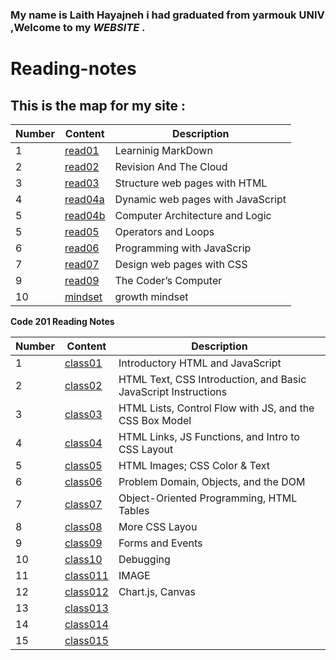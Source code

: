 ### My name is Laith Hayajneh i had graduated from yarmouk UNIV ,Welcome to my *WEBSITE* .
# **Reading-notes**




## This is the map for my site :


|Number | Content |Description|
|-------|---------|---------------|
|1|[read01](read01)|Learninig MarkDown|
|2|[read02](read02)|Revision And The Cloud|
|3|[read03](read03)|Structure web pages with HTML|
|4|[read04a](read04a)|Dynamic web pages with JavaScript|
|5|[read04b](read04b)|Computer Architecture and Logic|
|5|[read05](read05)|Operators and Loops|
|6|[read06](read06)|Programming with JavaScrip|
|7|[read07](read07)|Design web pages with CSS|
|9|[read09](read09)|The Coder’s Computer|
|10|[mindset](mindset.md)|growth mindset|

**Code 201 Reading Notes**



|Number | Content |Description|
|-------|---------|-----------|
|1|[class01](201/class-01)|Introductory HTML and JavaScript|
|2|[class02](201/class-02)|HTML Text, CSS Introduction, and Basic JavaScript Instructions|
|3|[class03](201/class-03)|HTML Lists, Control Flow with JS, and the CSS Box Model|
|4|[class04](201/class-04)|HTML Links, JS Functions, and Intro to CSS Layout |
|5|[class05](201/class-05)| HTML Images; CSS Color & Text|
|6|[class06](201/class-06)|Problem Domain, Objects, and the DOM|
|7|[class07](201/class-07)|Object-Oriented Programming, HTML Tables|
|8|[class08](201/class-08)|More CSS Layou|
|9|[class09](201/class-09)|Forms and Events|
|10|[class10](201/class-10)|Debugging|
|11|[class011](201/class-11)|IMAGE|
|12|[class012](201/class-12)| Chart.js, Canvas|
|13|[class013](201/class-13)|
|14|[class014](201/class-14)|
|15|[class015](201/class-15)|

